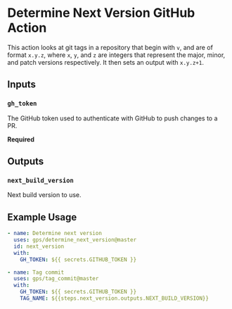 # Determine Next Version GitHub Action

This action looks at git tags in a repository that begin with `v`, and are of format `x.y.z`, where `x`, `y`, and `z` are integers that represent the major, minor, and patch versions respectively. It then sets an output with `x.y.z+1`.

## Inputs

### `gh_token`

The GitHub token used to authenticate with GitHub to push changes to a PR.

**Required**

## Outputs

### `next_build_version`

Next build version to use.

## Example Usage

```yml
- name: Determine next version
  uses: gps/determine_next_version@master
  id: next_version
  with:
    GH_TOKEN: ${{ secrets.GITHUB_TOKEN }}

- name: Tag commit
  uses: gps/tag_commit@master
  with:
    GH_TOKEN: ${{ secrets.GITHUB_TOKEN }}
    TAG_NAME: ${{steps.next_version.outputs.NEXT_BUILD_VERSION}}
```
